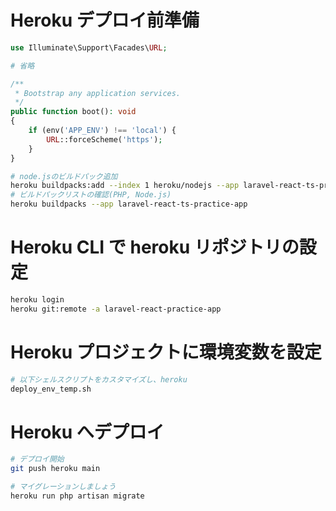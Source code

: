 # Heroku デプロイ前準備

```php
use Illuminate\Support\Facades\URL;

# 省略

/**
 * Bootstrap any application services.
 */
public function boot(): void
{
    if (env('APP_ENV') !== 'local') {
        URL::forceScheme('https');
    }
}
```

```bash
# node.jsのビルドパック追加
heroku buildpacks:add --index 1 heroku/nodejs --app laravel-react-ts-practice-app
# ビルドパックリストの確認(PHP, Node.js)
heroku buildpacks --app laravel-react-ts-practice-app
```

# Heroku CLI で heroku リポジトリの設定

```bash
heroku login
heroku git:remote -a laravel-react-practice-app
```

# Heroku プロジェクトに環境変数を設定

```bash
# 以下シェルスクリプトをカスタマイズし、heroku
deploy_env_temp.sh
```

# Heroku へデプロイ

```bash
# デプロイ開始
git push heroku main

# マイグレーションしましょう
heroku run php artisan migrate
```
